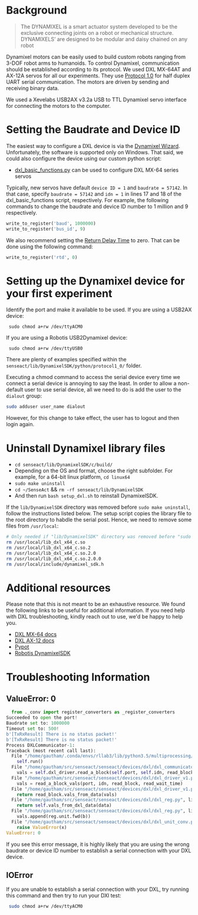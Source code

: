 # Background
>The DYNAMIXEL is a smart actuator system developed to be the exclusive connecting joints on a
robot or mechanical structure. DYNAMIXELS’ are designed to be modular and daisy chained on any robot

Dynamixel motors can be easily used to build custom robots ranging from 3-DOF robot arms to humanoids.
To control Dynamixel, communication should be established according to its protocol. We used DXL MX-64AT
and AX-12A servos for all our experiments. They use [Protocol 1.0](http://support.robotis.com/en/product/actuator/dynamixel/dxl_communication.htm)
for half duplex UART serial communication. The motors are driven by sending and receiving binary data.

We used a Xevelabs USB2AX v3.2a USB to TTL Dynamixel servo interface for connecting the motors to the computer.

# Setting the Baudrate and Device ID
The easiest way to configure a DXL device is via the [Dynamixel Wizard](http://support.robotis.com/en/software/roboplus/dynamixel_monitor.htm).
Unfortunately, the software is supported only on Windows. That said, we could also configure the device
using our custom python script:

- [dxl_basic_functions.py](dxl_basic_functions.py) can be used to configure DXL MX-64 series servos

Typically, new servos have default `device ID = 1` and `baudrate = 57142`. In that case, specify `baudrate = 57142` and `idn = 1` in lines 17 and 18 of the dxl_basic_functions script, respectively. For example, the following commands
to change the baudrate and device ID number to 1 million and 9 respectively.

```python
write_to_register('baud', 1000000)
write_to_register('bus_id', 9)

```

 We also recommend setting the [Return Delay Time](http://support.robotis.com/en/product/actuator/dynamixel/mx_series/mx-64at_ar.htm#Actuator_Address_05)
 to zero. That can be done using the following command:

 ```python
write_to_register('rtd', 0)
```

# Setting up the Dynamixel device for your first experiment
Identify the port and make it available to be used. If you are using a USB2AX device:

```
 sudo chmod a+rw /dev/ttyACM0
```

If you are using a Robotis USB2Dynamixel device:

```
 sudo chmod a+rw /dev/ttyUSB0
```

There are plenty of examples specified within the `senseact/lib/DynamixelSDK/python/protocol1_0/` folder.

Executing a chmod command to access the serial device every time we connect a serial device is annoying
to say the least. In order to allow a non-default user to use serial device, all we need to do is add the
user to the `dialout` group:

```bash
sudo adduser user_name dialout
```

However, for this change to take effect, the user has to logout and then login again.

# Uninstall Dynamixel library files
- `cd senseact/lib/DynamixelSDK/c/build/` 
- Depending on the OS and format, choose the right subfolder. For example, for a 64-bit linux platform, `cd linux64` 
- `sudo make uninstall`
- `cd ~/SenseAct` && `rm -rf senseact/lib/DynamixelSDK`
- And then run `bash setup_dxl.sh` to reinstall DynamixelSDK.

If the `lib/DynamixelSDK` directory was removed before `sudo make uninstall`, follow the instructions listed below. The setup script copies the library file to the root directory to habdle the serial post. Hence, we need to remove some files from `/usr/local`:

 ```bash
 # Only needed if "lib/DynamixelSDK" directory was removed before "sudo make uninstall"
 rm /usr/local/lib_dxl_x64_c.so
 rm /usr/local/lib_dxl_x64_c.so.2
 rm /usr/local/lib_dxl_x64_c.so.2.0
 rm /usr/local/lib_dxl_x64_c.so.2.0.0
 rm /usr/local/include/dynamixel_sdk.h
 ```

# Additional resources
Please note that this is not meant to be an exhaustive resource. We found the following links to be useful for
additional information. If you need help with DXL troubleshooting, kindly reach out to use, we'd be happy to
help you.

- [DXL MX-64 docs](http://support.robotis.com/en/product/actuator/dynamixel/mx_series/mx-64at_ar.htm)
- [DXL AX-12 docs](http://support.robotis.com/en/product/actuator/dynamixel/ax_series/dxl_ax_actuator.htm)
- [Pypot](https://github.com/poppy-project/pypot)
- [Robotis DynamixelSDK](https://github.com/ROBOTIS-GIT/DynamixelSDK)

# Troubleshooting Information

## ValueError: 0
```python
  from ._conv import register_converters as _register_converters
Succeeded to open the port!
Baudrate set to: 1000000
Timeout set to: 500!
b'[TxRxResult] There is no status packet!'
b'[TxRxResult] There is no status packet!'
Process DXLCommunicator-1:
Traceback (most recent call last):
  File "/home/gautham/.conda/envs/rllab3/lib/python3.5/multiprocessing/process.py", line 252, in _bootstrap
    self.run()
  File "/home/gautham/src/senseact/senseact/devices/dxl/dxl_communicator.py", line 101, in run
    vals = self.dxl_driver.read_a_block(self.port, self.idn, read_block, self.read_wait_time)
  File "/home/gautham/src/senseact/senseact/devices/dxl/dxl_driver_v1.py", line 85, in read_a_block
    vals = read_a_block_vals(port, idn, read_block, read_wait_time)
  File "/home/gautham/src/senseact/senseact/devices/dxl/dxl_driver_v1.py", line 115, in read_a_block_vals
    return read_block.vals_from_data(vals)
  File "/home/gautham/src/senseact/senseact/devices/dxl/dxl_reg.py", line 253, in vals_from_data
    return self.vals_from_dxl_data(data)
  File "/home/gautham/src/senseact/senseact/devices/dxl/dxl_reg.py", line 283, in vals_from_dxl_data
    vals.append(reg.unit.fwd(b))
  File "/home/gautham/src/senseact/senseact/devices/dxl/dxl_unit_conv.py", line 162, in fwd
    raise ValueError(x)
ValueError: 0
```

If you see this error message, it is highly likely that you are using the wrong baudrate or device ID number
to establish a serial connection with your DXL device.

## IOError
If you are unable to establish a serial connection with your DXL, try running this command and then try to
run your DXl test:

```bash
 sudo chmod a+rw /dev/ttyACM0
```


